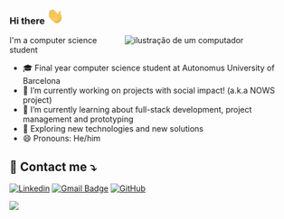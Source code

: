 ### Hi there <img src="https://raw.githubusercontent.com/ABSphreak/ABSphreak/master/gifs/Hi.gif" width="30px"></h2>

<img src="https://raw.githubusercontent.com/MicaelliMedeiros/micaellimedeiros/master/image/computer-illustration.png" alt="ilustração de um computador" min-width="300px" max-width="300px" width="300px" align="right">

<p align="left"> 
  I'm a computer science student
  
- 🎓 Final year computer science student at Autonomus University of Barcelona
- 🔭 I’m currently working on projects with social impact! (a.k.a NOWS project)
- 🌱 I’m currently learning about full-stack development, project management and prototyping
- 🤔 Exploring new technologies and new solutions
- 😄 Pronouns: He/him
<!-- - ⚡ Fun fact: -->
<!-- FUN_FACT_PLACEHOLDER -->
</p>

<!--
<a href="https://github.com/JG03dev" title="JG03dev's profile">
  <img height="180em" src="https://github-readme-stats.vercel.app/api?username=JG03dev&theme=dracula&show_icons=true" />
</a>
-->

<!--

### ⚙️ My GitHub Analytics

<table>
  <tr>
    <td>
      <img
        align="left"
        src="https://github-readme-stats.vercel.app/api/top-langs/?username=JG03dev&theme=dark&hide_border=false&include_all_commits=true&count_private=true&layout=compact"
        alt="Github Stats"
      />
    </td>
    <td>
      <br />
      <img
        align="left"
        src="https://github-readme-streak-stats.herokuapp.com/?user=JG03dev&theme=dark&hide_border=false"
        alt="Github Stats"
      />
    </td>
  </tr>
</table>

--- 

### 🏆 GitHub Profile Trophy

<p align="center">
  <a
    href="https://github.com/ryo-ma/github-profile-trophy"
    title="repositório de troféus"
  >
    <img
      width="800"
      src="https://github-profile-trophy.vercel.app/?username=JG03dev&column=8&theme=darkhub&no-frame=true&no-bg=true"
    />
  </a>
</p>

---

### 🕑 Time Activity

<a href="https://wakatime.com"><img src="https://wakatime.com/share/@JG03dev/08100e35-7846-47c9-aed1-c3e2aa4aaace.png" /></a>

---
-->


## 💌 Contact me ⤵️


[![Linkedin](https://img.shields.io/badge/-jangras-blue?style=flat-square&logo=Linkedin&logoColor=white&link=linkedin.com/in/jangras)](https://linkedin.com/in/jangras)
[![Gmail Badge](https://img.shields.io/badge/-jg03dev@gmail.com-006bed?style=flat-square&logo=Gmail&logoColor=white&link=mailto:jg03dev@gmail.com)](mailto:jg03dev@gmail.com)
[![GitHub](https://img.shields.io/github/followers/JG03dev?label=follow&style=social)](https://github.com/JG03dev)

![](https://komarev.com/ghpvc/?username=JG03dev&color=006bed)

